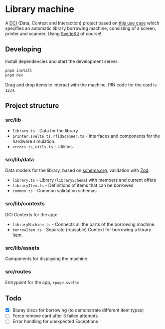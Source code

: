 # Library machine

A [DCI](https://blog.encodeart.dev/dci-tutorial-for-typescript-part-1) (Data, Context and Interaction) project based on [this use case](https://docs.google.com/spreadsheets/d/1TSpjKUhjvP9pMRukt_mInHVbdQWsXHzFjSymQ3VyGmE/edit?usp=sharing) which specifies an automatic library borrowing machine, consisting of a screen, printer and scanner. Using [SvelteKit](https://svelte.dev/docs/kit/introduction) of course!

## Developing

Install dependencies and start the development server:

```bash
pnpm install
pnpm dev
```

Drag and drop items to interact with the machine. PIN code for the card is `1234`.

## Project structure

### src/lib

- `library.ts` - Data for the library
- `printer.svelte.ts`, `rfidScanner.ts` - Interfaces and components for the hardware simulation.
- `errors.ts`, `utils.ts` - Utilities

### src/lib/data

Data models for the library, based on [schema.org](https://schema.org/), validation with [Zod](https://zod.dev/).

- `library.ts` - Library (`librarySchema`) with members and current offers
- `libraryItem.ts` - Definitions of items that can be borrowed
- `common.ts` - Common validation schemas

### src/lib/contexts

DCI Contexts for the app:

- `libraryMachine.ts` - Connects all the parts of the borrowing machine.
- `borrowItem.ts` - Separate (reusable) Context for borrowing a library item.

### src/lib/assets

Components for displaying the machine.

### src/routes

Entrypoint for the app, `+page.svelte`.

## Todo

- [x] Bluray discs for borrowing (to demonstrate different item types)
- [ ] Force remove card after 3 failed attempts
- [ ] Error handling for unexpected Exceptions

